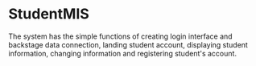 # StudentMIS
  The system has the simple functions of creating login interface and backstage data connection, landing student account, displaying student information, changing information and registering student's account.
  
